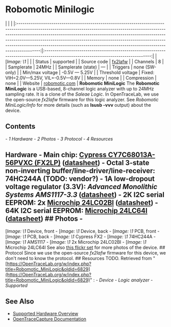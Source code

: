 # Robomotic Minilogic
| | | |:-----------------------------------------------------------------------------------------------------------------------------------------------------------------------------------------------------------------------------------------------------------------------------------------------------------------------------------------------------------------------------------------------------------------:|:----------------------------------------------------------------------------------------------------------------------------------:| | [*Image: \1* | | | Status | supported | | Source code | [fx2lafw](http://github.com/OpenTraceLab/?p=OpenTraceCapture.git;a=tree;f=src/hardware/fx2lafw) | | Channels | 8 | | Samplerate | 24MHz | | Samplerate (state) | — | | Triggers | none (SW-only) | | Min/max voltage | -0.5V — 5.25V | | Threshold voltage | Fixed: VIH=2.0V—5.25V, VIL=-0.5V—0.8V | | Memory | none | | Compression | none | | Website | [robomotic.com](http://buglogic.robomotic.com) | **Robomotic MiniLogic** The **Robomotic MiniLogic** is a USB-based, 8-channel logic analyzer with up to 24MHz sampling rate. It is a clone of the *Saleae Logic*. In OpenTraceLab, we use the open-source *fx2lafw* firmware for this logic analyzer. See *Robomotic MiniLogic/Info* for more details (such as **lsusb -vvv** output) about the device.
## Contents
\- *1 Hardware* \- *2 Photos* \- *3 Protocol* \- *4 Resources*
## Hardware \- **Main chip:** [Cypress CY7C68013A-56PVXC (FX2LP)](http://www.cypress.com/?rID=38801) ([datasheet](http://www.cypress.com/?docID=34060)) \- **Octal 3-state non-inverting buffer/line-driver/line-receiver:** 74HC244A (TODO: vendor?) \- **1A low-dropout voltage regulator (3.3V):** *Advanced Monolithic Systems AMS1117-3.3* ([datasheet](http://www.advanced-monolithic.com/pdf/ds1117.pdf)) \- **2K I2C serial EEPROM:** 2x [Microchip 24LC02BI](https://www.microchip.com/wwwproducts/Devices.aspx?dDocName=en010810) ([datasheet](http://ww1.microchip.com/downloads/en/DeviceDoc/21709J.pdf)) \- **64K I2C serial EEPROM:** [Microchip 24LC64I](https://www.microchip.com/wwwproducts/Devices.aspx?dDocName=en010831) ([datasheet](http://ww1.microchip.com/downloads/en/DeviceDoc/21189S.pdf)) ## Photos \-
[*Image: \1*
Device, front
\-
[*Image: \1*
Device, back
\-
[*Image: \1*
PCB, front
\-
[*Image: \1*
PCB, back
\-
[*Image: \1*
Cypress FX2
\-
[*Image: \1*
74HC244A
\-
[*Image: \1*
AMS1117
\-
[*Image: \1*
2x Microchip 24LC02BI
\-
[*Image: \1*
Microchip 24LC64I
See also [this flickr set](https://secure.flickr.com/photos/uwehermann/sets/72157629563753680/) for more photos of the device. ## Protocol Since we use the open-source *fx2lafw* firmware for this device, we don't need to know the protocol. ## Resources TODO.
Retrieved from "[https://OpenTraceLab.org/w/index.php?title=Robomotic_MiniLogic&oldid=6829](https://OpenTraceLab.org/w/index.php?title=Robomotic_MiniLogic&oldid=6829)"
: \- *Device* \- *Logic analyzer* \- *Supported*
## See Also
- [Supported Hardware Overview](../supported-hardware.md)
- [OpenTraceCapture Documentation](../../opentracecapture/overview.md)
